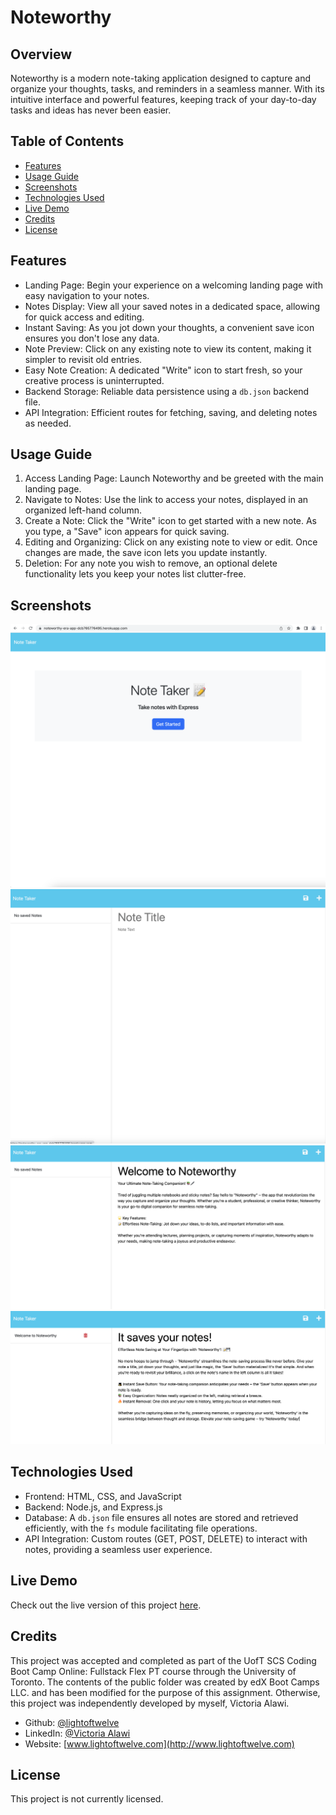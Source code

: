 # Noteworthy

## Overview
Noteworthy is a modern note-taking application designed to capture and organize your thoughts, tasks, and reminders in a seamless manner. With its intuitive interface and powerful features, keeping track of your day-to-day tasks and ideas has never been easier.

## Table of Contents
- [Features](#features)
- [Usage Guide](#usage-guide)
- [Screenshots](#screenshots)
- [Technologies Used](#technologies-used)
- [Live Demo](#live-demo)
- [Credits](#credits)
- [License](#license)

## Features
- Landing Page: Begin your experience on a welcoming landing page with easy navigation to your notes.
- Notes Display: View all your saved notes in a dedicated space, allowing for quick access and editing.
- Instant Saving: As you jot down your thoughts, a convenient save icon ensures you don't lose any data.
- Note Preview: Click on any existing note to view its content, making it simpler to revisit old entries.
- Easy Note Creation: A dedicated "Write" icon to start fresh, so your creative process is uninterrupted.
- Backend Storage: Reliable data persistence using a `db.json` backend file.
- API Integration: Efficient routes for fetching, saving, and deleting notes as needed.

## Usage Guide
1. Access Landing Page: Launch Noteworthy and be greeted with the main landing page.
2. Navigate to Notes: Use the link to access your notes, displayed in an organized left-hand column.
3. Create a Note: Click the "Write" icon to get started with a new note. As you type, a "Save" icon appears for quick saving.
4. Editing and Organizing: Click on any existing note to view or edit. Once changes are made, the save icon lets you update instantly.
5. Deletion: For any note you wish to remove, an optional delete functionality lets you keep your notes list clutter-free.

## Screenshots
![Landing page of noteworthy with a button to enter the app](./public/assets/images/Noteworthy-screenshots-1.png)
![Noteworthy dashboard with a column on the left and one on the right](./public/assets/images/Noteworthy-screenshots-2.png)
![Noteworthy dashboard with an example of a note being filled in with saved notes in left column](./public/assets/images/Noteworthy-screenshots-3.png)
![Noteworthy dashboard with an example of a note being filled in with saved notes in left column](./public/assets/images/Noteworthy-screenshots-4.png)

## Technologies Used
- Frontend: HTML, CSS, and JavaScript
- Backend: Node.js, and Express.js
- Database: A `db.json` file ensures all notes are stored and retrieved efficiently, with the `fs` module facilitating file operations.
- API Integration: Custom routes (GET, POST, DELETE) to interact with notes, providing a seamless user experience.

## Live Demo
Check out the live version of this project [here](https://noteworthy-era-app-dcb765776495.herokuapp.com/). 

## Credits
This project was accepted and completed as part of the UofT SCS Coding Boot Camp Online: Fullstack Flex PT course through the University of Toronto. The contents of the public folder was created by edX Boot Camps LLC. and has been modified for the purpose of this assignment. Otherwise, this project was independently developed by myself, Victoria Alawi.

- Github: [@lightoftwelve](https://github.com/lightoftwelve)
- LinkedIn: [@Victoria Alawi](https://www.linkedin.com/in/victoria-alawi-872984250/)
- Website: [www.lightoftwelve.com](http://www.lightoftwelve.com)

## License
This project is not currently licensed.
